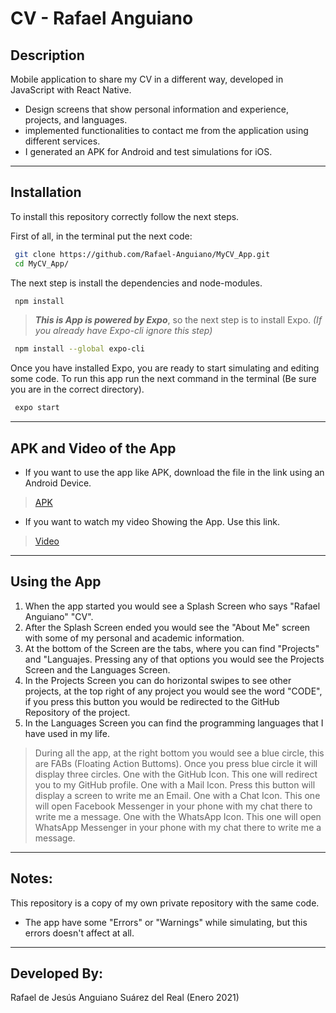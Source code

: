 # CV - Rafael Anguiano

## Description
Mobile application to share my CV in a different way, developed in JavaScript with React Native.
 - Design screens that show personal information and experience, projects, and languages.
 - implemented functionalities to contact me from the application using different services.
 - I generated an APK for Android and test simulations for iOS.

---

## Installation
To install this repository correctly follow the next steps.

First of all, in the terminal put the next code:

```sh
 git clone https://github.com/Rafael-Anguiano/MyCV_App.git
 cd MyCV_App/
```

The next step is install the dependencies and node-modules.
```sh
 npm install
```
> ***This is App is powered by Expo***, so the next step is to install Expo. *(If you already have Expo-cli ignore this step)*

```sh
 npm install --global expo-cli
```

Once you have installed Expo, you are ready to start simulating and editing some code. To run this app run the next command in the terminal (Be sure you are in the correct directory).

```sh
 expo start
```
---
## APK and Video of the App
 - If you want to use the app like APK, download the file in the link using an Android Device.
> [APK](https://drive.google.com/drive/u/2/folders/1478ozRYdVDaVJ4Bn4fE9b9ggxef8EYfk)
 - If you want to watch my video Showing the App. Use this link.
> [Video](https://www.youtube.com/watch?v=-nmRG09d7xU&ab_channel=RafaelAnguiano)

---
## Using the App
1. When the app started you would see a Splash Screen who says "Rafael Anguiano" "CV".
2. After the Splash Screen ended you would see the "About Me" screen with some of my personal and academic information.
3. At the bottom of the Screen are the tabs, where you can find "Projects" and "Languajes. Pressing any of that options you would see the Projects Screen and the Languages Screen.
4. In the Projects Screen you can do horizontal swipes to see other projects, at the top right of any project you would see the word "CODE", if you press this button you would be redirected to the GitHub Repository of the project.
5. In the Languages Screen you can find the programming languages that I have used in my life.

> During all the app, at the right bottom you would see a blue circle, this are FABs (Floating Action Buttoms). Once you press blue circle it will display three circles.
> One with the GitHub Icon. This one will redirect you to my GitHub profile.
> One with a Mail Icon. Press this button will display a screen to write me an Email.
> One with a Chat Icon. This one will open Facebook Messenger in your phone with my chat there to write me a message. 
> One with the WhatsApp Icon. This one will open WhatsApp Messenger in your phone with my chat there to write me a message. 

---

## Notes:
 This repository is a copy of my own private repository with the same code.
 - The app have some "Errors" or "Warnings" while simulating, but this errors doesn't affect at all.

---

## Developed By:
 Rafael de Jesús Anguiano Suárez del Real (Enero 2021)